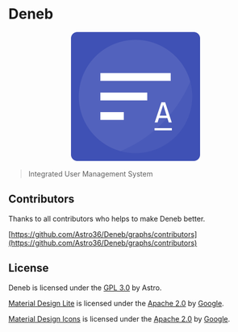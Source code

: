 # Deneb

<p align="center">
  <img src="https://github.com/Astro36/Deneb/blob/master/assets/img_deneb.png" width="256px" alt="logo"></img>
</p>

> Integrated User Management System

## Contributors

Thanks to all contributors who helps to make Deneb better.

[https://github.com/Astro36/Deneb/graphs/contributors](https://github.com/Astro36/Deneb/graphs/contributors)

## License

Deneb is licensed under the [GPL 3.0](./LICENSE) by Astro.

[Material Design Lite](https://github.com/google/material-design-lite) is licensed under the [Apache 2.0](https://github.com/google/material-design-lite/blob/master/LICENSE) by [Google](https://github.com/google).

[Material Design Icons](https://github.com/google/material-design-icons) is licensed under the [Apache 2.0](https://github.com/google/material-design-icons/blob/master/LICENSE) by [Google](https://github.com/google).
